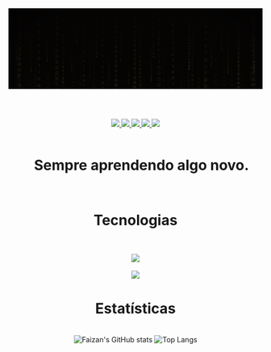 <div>
  <img src="./backgroundd.jpg" alt="Background"/>
</div>
<h1></h1>
<br/>
<div align="center">
  <a href="https://www.linkedin.com/in/fellype-souza-32a083261/" target="_blank">
    <img src="https://img.shields.io/badge/LinkedIn-0077B5?style=for-the-badge&logo=linkedin&logoColor=white"/>
  </a>
  <a href="mailto:fellypedev22@gmail.com" target="_blank">
    <img src="https://img.shields.io/badge/Gmail-D14836?style=for-the-badge&logo=gmail&logoColor=white"/>
  </a>
  <a href="https://www.codewars.com/users/fellypessouza/" target="_blank">
    <img src="https://img.shields.io/badge/Codewars-B1361E?style=for-the-badge&logo=codewars&logoColor=white"/>
  </a>
  <a href="https://leetcode.com/u/FellypeSouza/" target="_blank">
    <img src="https://img.shields.io/badge/LeetCode-000000?style=for-the-badge&logo=LeetCode&logoColor=#d16c06" href=""/>
  </a>
  <a href="https://www.hackerrank.com/profile/fellypedev22" target="_blank">
    <img src="https://img.shields.io/badge/HackerRank-107C10?style=for-the-badge&logo=HackerRank&logoColor=black"/>
  </a>
</div>
<br>
<div id="toc" align="center">
  <ul style="list-style: none">
    <summary>
      <h1> Sempre aprendendo algo novo. </h1>
    </summary>
  </ul>
</div>

<br>
<h1 align="center">Tecnologias</h1>

<br>
<p align="center">
  <a href="https://skillicons.dev">
    <img src="https://skillicons.dev/icons?i=html,css,sass,js,react,bootstrap,cs" />
  </a>
</p>
<p align="center">
  <a href="https://skillicons.dev">
    <img src="https://skillicons.dev/icons?i=git,github,linux," />
  </a>
</p>

<h1 align="center">Estatísticas</h1>

<br>
<div align="center">
<img alt="Faizan's GitHub stats" width="450" src="https://github-readme-stats.vercel.app/api?username=FellypeSouza&custom_title=Github+Stats&bg_color=00000000&hide_border=true&show_icons=true&text_color=667799&title_color=388286&icon_color=388286">
<img alt="Top Langs" width="350" src="https://github-readme-stats.vercel.app/api/top-langs/?username=FellypeSouza&layout=compact&hide_border=true&bg_color=00000000&text_color=667799&custom_title=Top+Languages&title_color=388286">
</div>

